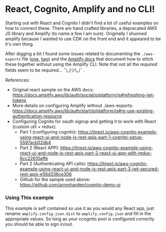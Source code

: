# React, Cognito, Amplify and no CLI!

Starting out with React and Cognito I didn't find a lot of useful examples on how to connect these.  There are hand crafted libraries, a deprecated AWS JS library and Amplify (to name a few I am sure).  Originally I shunned amplify because I wanted to use CDK on the front end and it appeared to be it's own thing.

After digging a bit I found some issues related to documenting the `./aws-exports` file ([one](https://github.com/aws-amplify/docs/issues/766), [two](https://github.com/aws-amplify/amplify-js/issues/1753)) and the [Amplify docs](https://docs.amplify.aws/lib/auth/start/q/platform/js#re-use-existing-authentication-resource) that document how to stitch these together without using the Amplify CLI.  Note that not all the *required* fields seem to be required... ¯\\\_(ツ)\_/¯ .

References:
* Original react sample on the AWS docs: https://docs.amplify.aws/lib/auth/social/q/platform/js#refreshing-jwt-tokens
* More details on configuring Amplify without ./aws-exports: https://docs.amplify.aws/lib/auth/start/q/platform/js#re-use-existing-authentication-resource
* Configuring Cognito for oauth signup and getting it to work with React (custom util + redux):
  * Part 1 (configuring cognito): https://itnext.io/aws-cognito-example-using-react-ui-and-node-js-rest-apis-part-1-cognito-setup-5597acb02db4
  * Part 2 (React APP): https://itnext.io/aws-cognito-example-using-react-ui-and-node-js-rest-apis-part-2-react-ui-app-with-redux-6cc22610affe
  * Part 2 (Authenticating API calls): https://itnext.io/aws-cognito-example-using-react-ui-and-node-js-rest-apis-part-3-jwt-secured-rest-apis-e56d336ce306
  * Github for the sample used above: https://github.com/arronharden/cognito-demo-ui

### Using This example

This example is self contained so use it as you would any React app, just rename `amplify.config.json.dist` to `amplify.config.json` and fill in the appropriate values.  So long as your ccognito pool is configured correctly you should be able to sign in/out.
